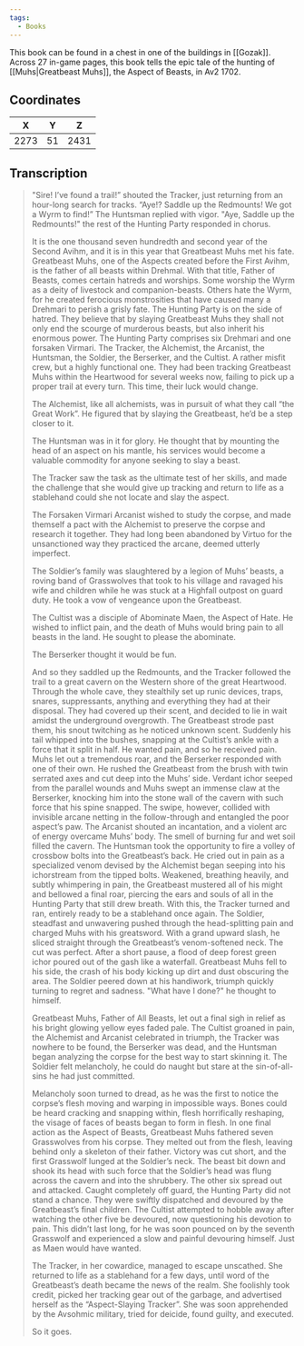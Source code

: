 ```yaml
---
tags:
  - Books
---
```


This book can be found in a chest in one of the buildings in [[Gozak]]. Across 27 in-game pages, this book tells the epic tale of the hunting of [[Muhs|Greatbeast Muhs]], the Aspect of Beasts, in Av2 1702.

## Coordinates
| **X** | **Y** | **Z** |
| :---: | :---: | :---: |
| 2273  |  51   | 2431  |

## Transcription
> "Sire! I’ve found a trail!” shouted the Tracker, just returning from an hour-long search for tracks.
> “Aye!? Saddle up the Redmounts! We got a Wyrm to find!” The Huntsman replied with vigor.
> "Aye, Saddle up the Redmounts!" the rest of the Hunting Party responded in chorus.
>
> It is the one thousand seven hundredth and second year of the Second Avihm, and it is in this year that Greatbeast Muhs met his fate. Greatbeast Muhs, one of the Aspects created before the First Avihm, is the father of all beasts within Drehmal. With that title, Father of Beasts, comes certain hatreds and worships. Some worship the Wyrm as a deity of livestock and companion-beasts. Others hate the Wyrm, for he created ferocious monstrosities that have caused many a Drehmari to perish a grisly fate. The Hunting Party is on the side of hatred. They believe that by slaying Greatbeast Muhs they shall not only end the scourge of murderous beasts, but also inherit his enormous power. The Hunting Party comprises six Drehmari and one forsaken Virmari. The Tracker, the Alchemist, the Arcanist, the Huntsman, the Soldier, the Berserker, and the Cultist. A rather misfit crew, but a highly functional one. They had been tracking Greatbeast Muhs within the Heartwood for several weeks now, failing to pick up a proper trail at every turn. This time, their luck would change.
>
> The Alchemist, like all alchemists, was in pursuit of what they call “the Great Work”. He figured that by slaying the Greatbeast, he’d be a step closer to it.
>
> The Huntsman was in it for glory. He thought that by mounting the head of an aspect on his mantle, his services would become a valuable commodity for anyone seeking to slay a beast.
>
> The Tracker saw the task as the ultimate test of her skills, and made the challenge that she would give up tracking and return to life as a stablehand could she not locate and slay the aspect.
>
> The Forsaken Virmari Arcanist wished to study the corpse, and made themself a pact with the Alchemist to preserve the corpse and research it together. They had long been abandoned by Virtuo for the unsanctioned way they practiced the arcane, deemed utterly imperfect.
>
> The Soldier’s family was slaughtered by a legion of Muhs’ beasts, a roving band of Grasswolves that took to his village and ravaged his wife and children while he was stuck at a Highfall outpost on guard duty. He took a vow of vengeance upon the Greatbeast.
>
> The Cultist was a disciple of Abominate Maen, the Aspect of Hate. He wished to inflict pain, and the death of Muhs would bring pain to all beasts in the land. He sought to please the abominate.
>
> The Berserker thought it would be fun.
>
> And so they saddled up the Redmounts, and the Tracker followed the trail to a great cavern on the Western shore of the great Heartwood. Through the whole cave, they stealthily set up runic devices, traps, snares, suppressants, anything and everything they had at their disposal. They had covered up their scent, and decided to lie in wait amidst the underground overgrowth. The Greatbeast strode past them, his snout twitching as he noticed unknown scent. Suddenly his tail whipped into the bushes, snapping at the Cultist’s ankle with a force that it split in half. He wanted pain, and so he received pain. Muhs let out a tremendous roar, and the Berserker responded with one of their own. He rushed the Greatbeast from the brush with twin serrated axes and cut deep into the Muhs’ side. Verdant ichor seeped from the parallel wounds and Muhs swept an immense claw at the Berserker, knocking him into the stone wall of the cavern with such force that his spine snapped. The swipe, however, collided with invisible arcane netting in the follow-through and entangled the poor aspect’s paw. The Arcanist shouted an incantation, and a violent arc of energy overcame Muhs’ body. The smell of burning fur and wet soil filled the cavern. The Huntsman took the opportunity to fire a volley of crossbow bolts into the Greatbeast’s back. He cried out in pain as a specialized venom devised by the Alchemist began seeping into his ichorstream from the tipped bolts. Weakened, breathing heavily, and subtly whimpering in pain, the Greatbeast mustered all of his might and bellowed a final roar, piercing the ears and souls of all in the Hunting Party that still drew breath. With this, the Tracker turned and ran, entirely ready to be a stablehand once again. The Soldier, steadfast and unwavering pushed through the head-splitting pain and charged Muhs with his greatsword. With a grand upward slash, he sliced straight through the Greatbeast’s venom-softened neck. The cut was perfect. After a short pause, a flood of deep forest green ichor poured out of the gash like a waterfall. Greatbeast Muhs fell to his side, the crash of his body kicking up dirt and dust obscuring the area. The Soldier peered down at his handiwork, triumph quickly turning to regret and sadness. "What have I done?" he thought to himself.
>
> Greatbeast Muhs, Father of All Beasts, let out a final sigh in relief as his bright glowing  yellow eyes faded pale. The Cultist groaned in pain, the Alchemist and Arcanist celebrated in triumph, the Tracker was nowhere to be found, the Berserker was dead, and the Huntsman began analyzing the corpse for the best way to start skinning it. The Soldier felt melancholy, he could do naught but stare at the sin-of-all-sins he had just committed.
>
> Melancholy soon turned to dread, as he was the first to notice the corpse’s flesh moving and warping in impossible ways. Bones could be heard cracking and snapping within, flesh horrifically reshaping, the visage of faces of beasts began to form in flesh. In one final action as the Aspect of Beasts, Greatbeast Muhs fathered seven Grasswolves from his corpse. They melted out from the flesh, leaving behind only a skeleton of their father. Victory was cut short, and the first Grasswolf lunged at the Soldier’s neck. The beast bit down and shook its head with such force that the Soldier’s head was flung across the cavern and into the shrubbery. The other six spread out and attacked. Caught completely off guard, the Hunting Party did not stand a chance. They were swiftly dispatched and devoured by the Greatbeast’s final children. The Cultist attempted to hobble away after watching the other five be devoured, now questioning his devotion to pain. This didn’t last long, for he was soon pounced on by the seventh Grasswolf and experienced a slow and painful devouring himself. Just as Maen would have wanted.
>
> The Tracker, in her cowardice, managed to escape unscathed. She returned to life as a stablehand for a few days, until word of the Greatbeast’s death became the news of the realm. She foolishly took credit, picked her tracking gear out of the garbage, and advertised herself as the “Aspect-Slaying Tracker”. She was soon apprehended by the Avsohmic military, tried for deicide, found guilty, and executed.
>
> So it goes.




